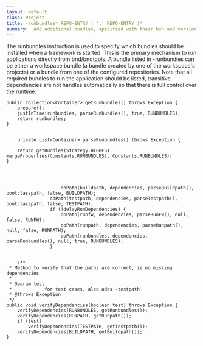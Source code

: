 ```yaml
---
layout: default
class: Project
title: -runbundles* REPO-ENTRY ( ',' REPO-ENTRY )* 
summary:  Add additional bundles, specified with their bsn and version like in -buildpath, that are installed and started before the project is run.
---
```


The runbundles instruction is used to specify which bundles should be installed when a framework is started. This is the primary mechanism to run applications directly from bnd/bndtools. A bundle listed in -runbundles can be either a workspace bundle (a bundle created by one of the workspace's projects) or a bundle from one of the configured repositories. Note that all required bundles to run the application should be listed, transitive dependencies are not handles automatically so that there is full control over the runtime.


	public Collection<Container> getRunbundles() throws Exception {
		prepare();
		justInTime(runbundles, parseRunbundles(), true, RUNBUNDLES);
		return runbundles;
	}

	
		private List<Container> parseRunbundles() throws Exception {
		
		return getBundles(Strategy.HIGHEST, mergeProperties(Constants.RUNBUNDLES), Constants.RUNBUNDLES);
	}
	
	
	
	
						doPath(buildpath, dependencies, parseBuildpath(), bootclasspath, false, BUILDPATH);
					doPath(testpath, dependencies, parseTestpath(), bootclasspath, false, TESTPATH);
					if (!delayRunDependencies) {
						doPath(runfw, dependencies, parseRunFw(), null, false, RUNFW);
						doPath(runpath, dependencies, parseRunpath(), null, false, RUNPATH);
						doPath(runbundles, dependencies, parseRunbundles(), null, true, RUNBUNDLES);
					}
	
	
		/**
	 * Method to verify that the paths are correct, ie no missing dependencies
	 *
	 * @param test
	 *            for test cases, also adds -testpath
	 * @throws Exception
	 */
	public void verifyDependencies(boolean test) throws Exception {
		verifyDependencies(RUNBUNDLES, getRunbundles());
		verifyDependencies(RUNPATH, getRunpath());
		if (test)
			verifyDependencies(TESTPATH, getTestpath());
		verifyDependencies(BUILDPATH, getBuildpath());
	}

	
